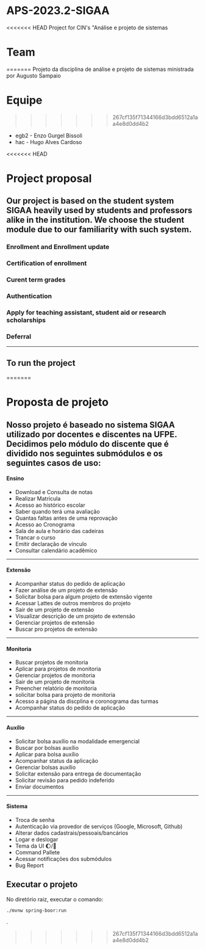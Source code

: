 # APS-2023.2-SIGAA

<<<<<<< HEAD
Project for CIN's "Análise e projeto de sistemas

# Team
=======
Projeto da disciplina de análise e projeto de sistemas ministrada por Augusto Sampaio

# Equipe
>>>>>>> 267cf135f71344166d3bdd6512a1aa4e8d0dd4b2

- egb2 - Enzo Gurgel Bissoli
- hac - Hugo Alves Cardoso

<<<<<<< HEAD
# Project proposal

Our project is based on the student system SIGAA heavily used by students and professors alike 
in the institution. We choose the student module due to our familiarity with such system. 
---------------------------------

### Enrollment and Enrollment update
### Certification of enrollment
### Curent term grades
### Authentication
### Apply for teaching assistant, student aid or research scholarships
### Deferral

----------------------------------------------
## To run the project

<!-- No diretório raiz, executar o comando: TODO: update this description to en-us --> 
<!---->
<!---->
<!-- ~~~bash -->
<!-- ./mvnw spring-boor:run -->
<!-- ~~~ -->
<!---->
<!-- . -->
=======
# Proposta de projeto

Nosso projeto é baseado no sistema SIGAA utilizado por docentes e discentes na UFPE.
Decidimos pelo módulo do discente que é dividido nos seguintes submódulos e os seguintes casos de uso:
---------------------------------
#### Ensino
  - Download e  Consulta de notas
  - Realizar Matrícula
  - Acesso ao histórico escolar
  - Saber quando terá uma  avaliação
  - Quantas faltas antes de uma reprovação
  - Acesso ao Cronograma
  - Sala de aula e horário das cadeiras
  - Trancar o curso
  - Emitir declaração de vínculo
  - Consultar calendário acadêmico
-----------------------------
#### Extensão
  - Acompanhar status do pedido de aplicação
  - Fazer análise de um projeto de extensão
  - Solicitar bolsa para algum projeto de extensão vigente
  - Acessar  Lattes  de outros membros do projeto
  - Sair de um projeto de extensão
  - Visualizar descrição de um projeto de extensão
  - Gerenciar projetos de extensão
  - Buscar pro projetos de extensão
-----------------------------
#### Monitoria

  - Buscar projetos de monitoria
  - Aplicar para projetos de monitoria
  - Gerenciar projetos de monitoria
  - Sair de um projeto de monitoria
  - Preencher relatório de monitoria
  - solicitar bolsa para  projeto de monitoria
  - Acesso  a página da discplina e coronograma das turmas
  - Acompanhar status do pedido de aplicação
 ---------------------------- 
####  Auxílio
*  Solicitar bolsa auxílio  na modalidade emergencial
*  Buscar por bolsas auxílio
*  Aplicar para bolsa auxílio
*  Acompanhar status da aplicação
*  Gerenciar bolsas auxílio
*  Solicitar extensão para entrega de documentação
*    Solicitar revisão para  pedido indeferido
*  Enviar documentos 
-----------------------------
####  Sistema
*  Troca de senha
*  Autenticação via provedor de serviços  (Google,  Microsoft,  Github)
*  Alterar dados cadastrais/pessoais/bancários
*  Logar e deslogar
*  Tema da UI  🌔/🌄
*  Command Pallete
*  Acessar notificações dos submódulos
*  Bug Report

## Executar o projeto

No diretório raiz, executar o comando:

~~~bash
./mvnw spring-boor:run
~~~

.
>>>>>>> 267cf135f71344166d3bdd6512a1aa4e8d0dd4b2

